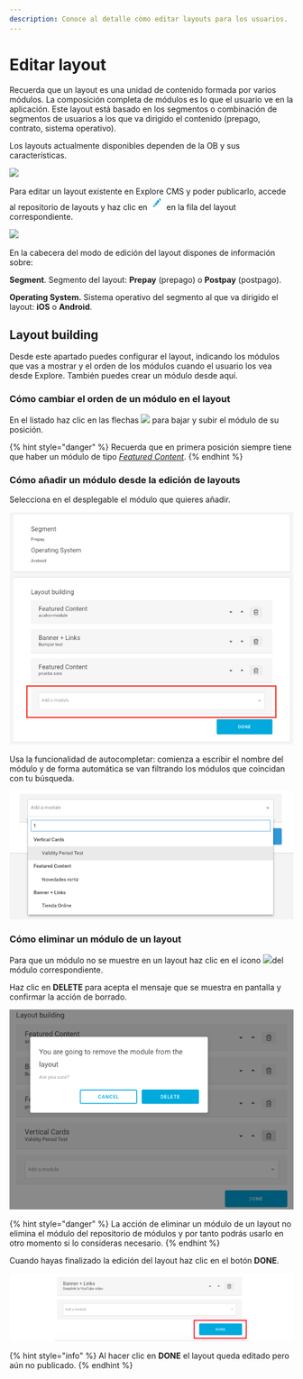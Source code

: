 ```yaml
---
description: Conoce al detalle cómo editar layouts para los usuarios.
---
```


# Editar layout

Recuerda que un layout es una unidad de contenido formada por varios módulos. La composición completa de módulos es lo que el usuario ve en la aplicación. Este layout está basado en los segmentos o combinación de segmentos de usuarios a los que va dirigido el contenido \(prepago, contrato, sistema operativo\).

Los layouts actualmente disponibles dependen de la OB y sus características.

![](https://lh6.googleusercontent.com/FdJIOgERcMtTfTcV7ehhcTKaYLbGIM4vmUoOPmxSg2VZDNA7FbPTJoaTrVQihA5_4EcQgYbGXjLsIrfNW4xX4YQ3gBA44iQOQl2MA2SNNcEtYtFfw3UN8HUXdS31GwVTzUsbOf7-)

Para editar un layout existente en Explore CMS y poder publicarlo, accede al repositorio de layouts y haz clic en ![](../.gitbook/assets/icono_editar.png) en la fila del layout correspondiente.

![](https://lh3.googleusercontent.com/t2IaTREbk-P1nHvx8nJ1SGOS423cQyTdPdvSRznGPXFFECYQFXtw9tPnHb3bd0-sARSPKaT7zExAC7_9bgmkfBc4JPQGykkLy8dmTp-Dd9gZuEz-x0SYAZ54TMKVhq0ikMiopJ73)

En la cabecera del modo de edición del layout dispones de información sobre:

**Segment**. Segmento del layout: **Prepay** \(prepago\) o **Postpay** \(postpago\).

**Operating System.** Sistema operativo del segmento al que va dirigido el layout: **iOS** o **Android**.

## Layout building

Desde este apartado puedes configurar el layout, indicando los módulos que vas a mostrar y el orden de los módulos cuando el usuario los vea desde Explore. También puedes crear un módulo desde aquí.

### Cómo cambiar el orden de un módulo en el layout

En el listado haz clic en las flechas ![](https://lh5.googleusercontent.com/VzfjcfEIrPHTLjp_bPrzRkNxpTM4IcMOY2uwN0-ZS4mQqX_ySYoDGL7-FUbKaEPhwY0IQsrvaqGokR0qdpReVgjg-F3U6rLteuZDl3Wc4wpmFbK2sy9Kq7hiaIh5faycHrlgB2ED) para bajar y subir el módulo de su posición.

{% hint style="danger" %}
Recuerda que en primera posición siempre tiene que haber un módulo de tipo [_Featured Content_](../modulo/crear-modulo/featured-content.md).
{% endhint %}

### Cómo añadir un módulo desde la edición de layouts

Selecciona en el desplegable el módulo que quieres añadir.

![](../.gitbook/assets/image%20%2872%29.png)

Usa la funcionalidad de autocompletar: comienza a escribir el nombre del módulo y de forma automática se van filtrando los módulos que coincidan con tu búsqueda. 

![](../.gitbook/assets/autocompletar.png)

### Cómo eliminar un módulo de un layout

Para que un módulo no se muestre en un layout haz clic en el icono ![](https://lh5.googleusercontent.com/q0qzCAHIyMnv9dyt1hP6CQAHLrJGow0i9F0V5Eee4bWiyqX8RTP2Q7ZYTiXTEOSYO9yyk3hxZIldCKjYgQUDM4bKJK-G9K4i0mPjYGhWacvIkKvvztVn2k_d5tyVKrz55H9TZm9j)del módulo correspondiente.

Haz clic en **DELETE** para acepta el mensaje que se muestra en pantalla y confirmar la acción de borrado.

![](../.gitbook/assets/image%20%2840%29.png)

{% hint style="danger" %}
La acción de eliminar un módulo de un layout no elimina el módulo del repositorio de módulos y por tanto podrás usarlo en otro momento si lo consideras necesario.
{% endhint %}

Cuando hayas finalizado la edición del layout haz clic en el botón **DONE**. 

![](../.gitbook/assets/image%20%2824%29.png)

{% hint style="info" %}
Al hacer clic en **DONE** el layout queda editado pero aún no publicado.
{% endhint %}

